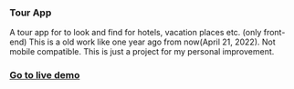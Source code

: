 ### Tour App
A tour app for to look and find for hotels, vacation places etc. (only front-end)
This is a old work like one year ago from now(April 21, 2022). Not mobile compatible. This is just a project for my personal improvement.
### [Go to live demo](https://oguz-kara.github.io/tour_app/index.html)
